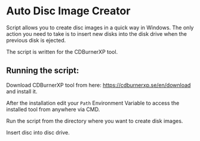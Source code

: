 # Auto Disc Image Creator
Script allows you to create disc images in a quick way in Windows. The only action you need to take is to insert new disks into the disk drive when the previous disk is ejected.

The script is written for the CDBurnerXP tool.

## Running the script:
Download CDBurnerXP tool from here: https://cdburnerxp.se/en/download and install it.

After the installation edit your `Path` Environment Variable to access the installed tool from anywhere via CMD.

Run the script from the directory where you want to create disk images.

Insert disc into disc drive.
